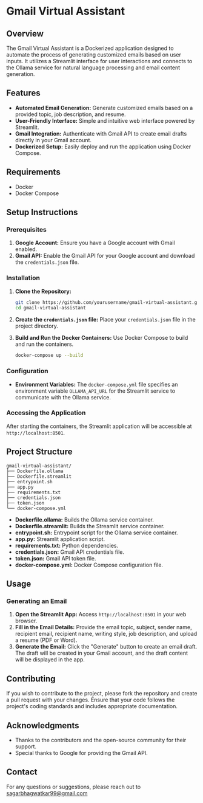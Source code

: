# Gmail Virtual Assistant

## Overview
The Gmail Virtual Assistant is a Dockerized application designed to automate the process of generating customized emails based on user inputs. It utilizes a Streamlit interface for user interactions and connects to the Ollama service for natural language processing and email content generation.

## Features
- **Automated Email Generation:** Generate customized emails based on a provided topic, job description, and resume.
- **User-Friendly Interface:** Simple and intuitive web interface powered by Streamlit.
- **Gmail Integration:** Authenticate with Gmail API to create email drafts directly in your Gmail account.
- **Dockerized Setup:** Easily deploy and run the application using Docker Compose.

## Requirements
- Docker
- Docker Compose

## Setup Instructions

### Prerequisites
1. **Google Account:** Ensure you have a Google account with Gmail enabled.
2. **Gmail API:** Enable the Gmail API for your Google account and download the `credentials.json` file.

### Installation

1. **Clone the Repository:**
   ```bash
   git clone https://github.com/yourusername/gmail-virtual-assistant.git
   cd gmail-virtual-assistant
   ```

2. **Create the `credentials.json` file:**
   Place your `credentials.json` file in the project directory.

3. **Build and Run the Docker Containers:**
   Use Docker Compose to build and run the containers.
   ```bash
   docker-compose up --build
   ```

### Configuration
- **Environment Variables:**
  The `docker-compose.yml` file specifies an environment variable `OLLAMA_API_URL` for the Streamlit service to communicate with the Ollama service.

### Accessing the Application
After starting the containers, the Streamlit application will be accessible at `http://localhost:8501`.

## Project Structure

```
gmail-virtual-assistant/
├── Dockerfile.ollama
├── Dockerfile.streamlit
├── entrypoint.sh
├── app.py
├── requirements.txt
├── credentials.json
├── token.json
└── docker-compose.yml
```

- **Dockerfile.ollama:** Builds the Ollama service container.
- **Dockerfile.streamlit:** Builds the Streamlit service container.
- **entrypoint.sh:** Entrypoint script for the Ollama service container.
- **app.py:** Streamlit application script.
- **requirements.txt:** Python dependencies.
- **credentials.json:** Gmail API credentials file.
- **token.json:** Gmail API token file.
- **docker-compose.yml:** Docker Compose configuration file.

## Usage

### Generating an Email
1. **Open the Streamlit App:** Access `http://localhost:8501` in your web browser.
2. **Fill in the Email Details:** Provide the email topic, subject, sender name, recipient email, recipient name, writing style, job description, and upload a resume (PDF or Word).
3. **Generate the Email:** Click the "Generate" button to create an email draft. The draft will be created in your Gmail account, and the draft content will be displayed in the app.

## Contributing
If you wish to contribute to the project, please fork the repository and create a pull request with your changes. Ensure that your code follows the project's coding standards and includes appropriate documentation.

## Acknowledgments
- Thanks to the contributors and the open-source community for their support.
- Special thanks to Google for providing the Gmail API.

## Contact
For any questions or suggestions, please reach out to sagarbhagwatkar99@gmail.com
